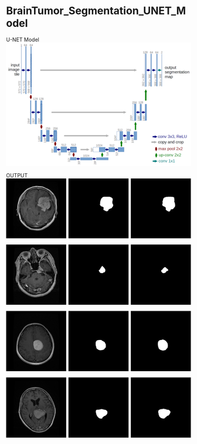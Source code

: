 # BrainTumor_Segmentation_UNET_Model
 

U-NET Model
![u-net-architecture.png](u-net-architecture.png)


OUTPUT
![Output 1.png](Output%201.png)

![Output 2.png](Output%202.png)

![Output 3.png](Output%203.png)

![Output 4.png](Output%204.png)